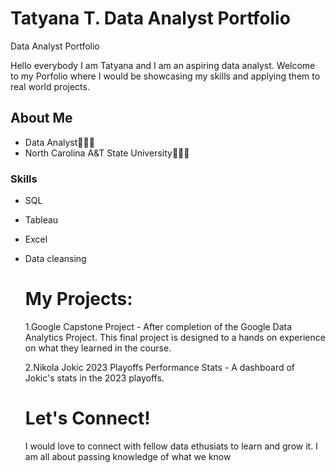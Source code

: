 # Tatyana T. Data Analyst Portfolio

Data Analyst Portfolio

Hello everybody I am Tatyana and I am an aspiring data analyst. Welcome to my Porfolio where I would be showcasing my skills and applying them to real world projects.

## **About Me**
- Data Analyst👩🏾‍💻
-  North Carolina A&T State University🐶💙💛

  ### Skills
  - SQL
  - Tableau
  - Excel
  - Data cleansing

    # My Projects:
    1.Google Capstone Project - After completion of the Google Data Analytics Project. This final project is designed to a hands on experience on what they learned in the course.


    2.Nikola Jokic 2023 Playoffs Performance Stats - A dashboard of Jokic's stats in the 2023 playoffs.

    # **Let's Connect!**
    I would love to connect with fellow data ethusiats to learn and grow it. I am all about passing knowledge of what we know 
    
    
    
